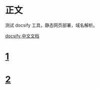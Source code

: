 # 正文

测试 docsify 工具，静态网页部署，域名解析。

[docsify 中文文档](https://docsify.js.org/#/zh-cn/)

# [1](正文/1.md)

# [2](2.md)

